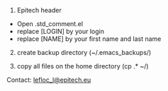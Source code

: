 1. Epitech header 
 - Open .std_comment.el
 - replace [LOGIN] by your login
 - replace [NAME] by your first name and last name
 
2. create backup directory (~/.emacs_backups/)

3. copy all files on the home directory (cp .* ~/)



Contact: lefloc_l@epitech.eu


